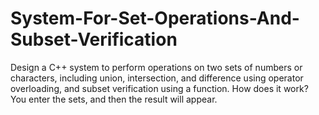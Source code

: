 # System-For-Set-Operations-And-Subset-Verification
Design a C++ system to perform operations on two sets of numbers or characters, including union, intersection, and difference using operator overloading, and subset verification using a function.
How does it work? 
You enter the sets, and then the result will appear.
